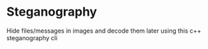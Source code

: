 # Steganography
Hide files/messages in images and decode them later using this c++ steganography cli
